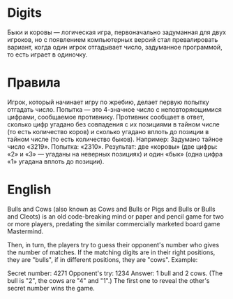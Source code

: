 # Digits
Быки и коровы — логическая игра, первоначально задуманная для двух игроков, 
но с появлением компьютерных версий стал превалировать вариант, 
когда один игрок отгадывает число, задуманное программой, то есть играет в одиночку. 

# Правила
Игрок, который начинает игру по жребию, делает первую попытку отгадать число. 
Попытка — это 4-значное число с неповторяющимися цифрами, сообщаемое противнику. 
Противник сообщает в ответ, сколько цифр угадано без совпадения с их позициями в тайном числе (то есть количество коров) 
и сколько угадано вплоть до позиции в тайном числе (то есть количество быков). 
Например:
Задумано тайное число «3219».
Попытка: «2310».
Результат: две «коровы» (две цифры: «2» и «3» — угаданы на неверных позициях) и один «бык» (одна цифра «1» угадана вплоть до позиции).

# English
Bulls and Cows (also known as Cows and Bulls or Pigs and Bulls or Bulls and Cleots) is an old code-breaking mind or paper 
and pencil game for two or more players, predating the similar commercially marketed board game Mastermind.

Then, in turn, the players try to guess their opponent's number who gives the number of matches. 
If the matching digits are in their right positions, they are "bulls", if in different positions, they are "cows". 
Example:

Secret number: 4271
Opponent's try: 1234
Answer: 1 bull and 2 cows. (The bull is "2", the cows are "4" and "1".)
The first one to reveal the other's secret number wins the game. 

